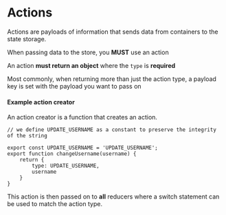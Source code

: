# Actions
Actions are payloads of information that sends data from containers to the state storage.

When passing data to the store, you **MUST** use an action

An action **must return an object** where the `type` is **required**

Most commonly, when returning more than just the action type, a payload key is set with the payload you want to pass on

#### Example action creator
An action creator is a function that creates an action.

```
// we define UPDATE_USERNAME as a constant to preserve the integrity of the string

export const UPDATE_USERNAME = 'UPDATE_USERNAME';
export function changeUsername(username) {
    return {
        type: UPDATE_USERNAME,
        username
    }
}
```

This action is then passed on to **all** reducers where a switch statement can be used to match the action type.
